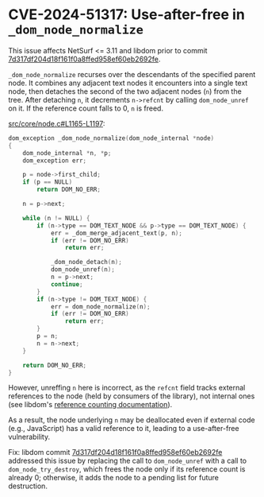 # CVE-2024-51317: Use-after-free in `_dom_node_normalize`

This issue affects NetSurf <= 3.11 and libdom prior to commit [7d317df204d18f161f0a8ffed958ef60eb2692fe](https://github.com/netsurf-browser/libdom/commit/7d317df204d18f161f0a8ffed958ef60eb2692fe).

`_dom_node_normalize` recurses over the descendants of the specified parent node. It combines any adjacent text nodes it encounters into a single text node, then detaches the second of the two adjacent nodes (`n`) from the tree. After detaching `n`, it decrements `n->refcnt` by calling `dom_node_unref` on it. If the reference count falls to 0, `n` is freed.

[src/core/node.c#L1165-L1197](https://github.com/netsurf-browser/libdom/blob/2687282d56dfef19e26e9639a5c0cd81de957e22/src/core/node.c#L1165-L1197):

```c
dom_exception _dom_node_normalize(dom_node_internal *node)
{
	dom_node_internal *n, *p;
	dom_exception err;

	p = node->first_child;
	if (p == NULL)
		return DOM_NO_ERR;

	n = p->next;

	while (n != NULL) {
		if (n->type == DOM_TEXT_NODE && p->type == DOM_TEXT_NODE) {
			err = _dom_merge_adjacent_text(p, n);
			if (err != DOM_NO_ERR)
				return err;

			_dom_node_detach(n);
			dom_node_unref(n);
			n = p->next;
			continue;
		}
		if (n->type != DOM_TEXT_NODE) {
			err = dom_node_normalize(n);
			if (err != DOM_NO_ERR)
				return err;
		}
		p = n;
		n = n->next;
	}

	return DOM_NO_ERR;
}
```

However, unreffing `n` here is incorrect, as the `refcnt` field tracks external references to the node (held by consumers of the library), not internal ones (see libdom's [reference counting documentation](https://github.com/netsurf-browser/libdom/blob/cabf9fce1e6ce4a86492a06af93a6aee8089c423/docs/RefCnt)).

As a result, the node underlying `n` may be deallocated even if external code (e.g., JavaScript) has a valid reference to it, leading to a use-after-free vulnerability.

Fix: libdom commit [7d317df204d18f161f0a8ffed958ef60eb2692fe](https://github.com/netsurf-browser/libdom/commit/7d317df204d18f161f0a8ffed958ef60eb2692fe) addressed this issue by replacing the call to `dom_node_unref` with a call to `dom_node_try_destroy`, which frees the node only if its reference count is already 0; otherwise, it adds the node to a pending list for future destruction.